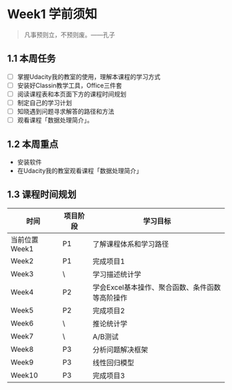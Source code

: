 # Week1 学前须知
> 凡事预则立，不预则废。——孔子

## 1.1 本周任务

  - [ ] 掌握Udacity我的教室的使用，理解本课程的学习方式
  - [ ] 安装好Classin教学工具，Office三件套
  - [ ] 阅读课程表和本页面下方的课程时间规划
  - [ ] 制定自己的学习计划
  - [ ] 知晓遇到问题寻求解答的路径和方法
  - [ ] 观看课程「数据处理简介」。

## 1.2 本周重点
  - 安装软件
  - 在Udacity我的教室观看课程「数据处理简介」

## 1.3 课程时间规划

时间|项目阶段|学习目标
---|---|---
当前位置Week1| P1|了解课程体系和学习路径
Week2|P1|完成项目1
Week3|\ |学习描述统计学
Week4|P2|学会Excel基本操作、聚合函数、条件函数等高阶操作
Week5|P2|完成项目2
Week6|\ |推论统计学
Week7|\ |A/B测试
Week8|P3|分析问题解决框架
Week9|P3|线性回归模型
Week10|P3|完成项目3
